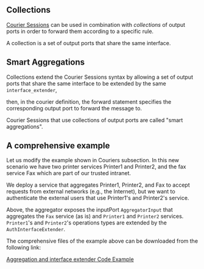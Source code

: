 ## Collections

[Courier Sessions](architectural_composition/couriers.html) can be used in combination with *collections* of output ports in order to forward them according to a specific rule.

A collection is a set of output ports that share the same interface.

## Smart Aggregations

Collections extend the Courier Sessions syntax by allowing a set of output ports that share the same interface to be extended by the same `interface_extender`,

<div class="syntax" src="syntax_collections_1.ol"></div>

then, in the courier definition, the forward statement specifies the corresponding output port to forward the message to.

<div class="syntax" src="syntax_collections_2.ol"></div>

Courier Sessions that use collections of output ports are called "smart aggregations".

## A comprehensive example

Let us modify the example shown in Couriers subsection. In this new scenario we have two printer services Printer1 and Printer2, and the fax service Fax which are part of our trusted intranet.

<div class="code" src="collections_1.ol"></div>

We deploy a service that aggregates Printer1, Printer2, and Fax to accept requests from external networks (e.g., the Internet), but we want to authenticate the external users that use Printer1's and Printer2's service.

<div class="code" src="collections_2.ol"></div>

Above, the aggregator exposes the inputPort `AggregatorInput` that aggregates the `Fax` service (as is) and `Printer1` and `Printer2` services. `Printer1`'s and `Printer2`'s operations types are extended by the `AuthInterfaceExtender`.

The comprehensive files of the example above can be downloaded from the following link:

<div class="download"><a href="documentation/architectural_composition/code/aggregation_code.zip">Aggregation and interface extender Code Example</a></div>